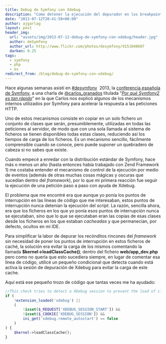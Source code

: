 ```yaml
---
title: Debug de Symfony con Xdebug
description: "Como detener la ejecución del depurador en los breakpoints definidos en el IDE evitando el cache de clases cuando se detecta una sesión de Xdebug en ejecución."
date: "2013-07-12T20:41:50+00:00"
author: ajgarlag
layout: post
header_img:
  url: "assets/img/2013-07-12-debug-de-symfony-con-xdebug/header.jpg"
  author: deSymfony
  author_url: http://www.flickr.com/photos/desymfony/9151048607
  darken: 0.25
tags:
  - symfony
  - php
  - es
redirect_from: /blog/debug-de-symfony-con-xdebug/
---
```

Hace algunas semanas asistí en [#desymfony](http://twitter.com/search?q=%23desymfony)  2013, la [conferencia española de Symfony](http://desymfony.com), a una charla de [@carlos_granados](http://twitter.com/carlos_granados) titulada &#8220;[_Por qué Symfony2 es tan rápido_](http://es.slideshare.net/carlosgranados/por-que-symfony2-es-tan-rpido)&#8221; en la que Carlos nos explicó algunos de los mecanismos internos utilizados por Symfony para acelerar la respuesta a las peticiones HTTP.

Uno de estos mecanismos consiste en copiar en un solo fichero un conjunto de clases que serán, presumiblemente, utilizadas en todas las peticiones al servidor, de modo que con una sola llamada al sistema de ficheros se tienen disponibles todas estas clases, reduciendo así los tiempos de carga de los ficheros. Es un mecanismo sencillo, fácilmente comprensible cuando se conoce, pero puede suponer un quebradero de cabeza si no sabes que existe.

Cuando empecé a enredar con la distribución estándar de Symfony, hace más o menos un año (hasta entonces había trabajado con Zend Framework 1) me costaba entender el mecanismo de control de la ejecución por medio de eventos (además de otras muchas cosas mágicas y oscuras que sucedían dentro del _framework_), por lo que mi primera reacción fue seguir la ejecución de una petición paso a paso con ayuda de Xdebug.

El problema que me encontré era que aunque yo ponía los puntos de interrupción en las líneas de código que me interesaban, estos puntos de interrupción nunca detenían la ejecución del _script_. La razón, sencilla ahora, era que los ficheros en los que yo ponía esos puntos de interrupción nunca se ejecutaban, sino que lo que se ejecutaban eran las copias de esas clases desde los ficheros en los que estaban _cacheadas_ y que permanecían, por defecto, ocultos en mi IDE.

Para simplificar la labor de depurar los recónditos rincones del _framework_ sin necesidad de poner los puntos de interrupción en estos ficheros de caché, la solución era evitar la carga de los mismos comentando la llamada **$kernel->loadClassCache()**; dentro del fichero **web/app_dev.php** pero como no quería que esto sucediera siempre, en lugar de comentar esa línea de código, utilicé un pequeño condicional que detecta cuando está activa la sesión de depuración de Xdebug para evitar la carga de este cache.

Aquí está ese pequeño trozo de código que tantas veces me ha ayudado:

```php
//This check tries to detect a XDebug session to prevent the load of class cache
if (
    !extension_loaded('xdebug') ||
    (
        !isset($_REQUEST['XDEBUG_SESSION_START']) &&
        !isset($_COOKIE['XDEBUG_SESSION']) &&
        ini_get('xdebug.remote_autostart') == false
    )
) {
    $kernel->loadClassCache();
}
```
